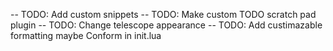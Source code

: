 -- TODO: Add custom snippets
-- TODO: Make custom TODO scratch pad plugin
-- TODO: Change telescope appearance
-- TODO: Add custimazable formatting maybe Conform in init.lua


